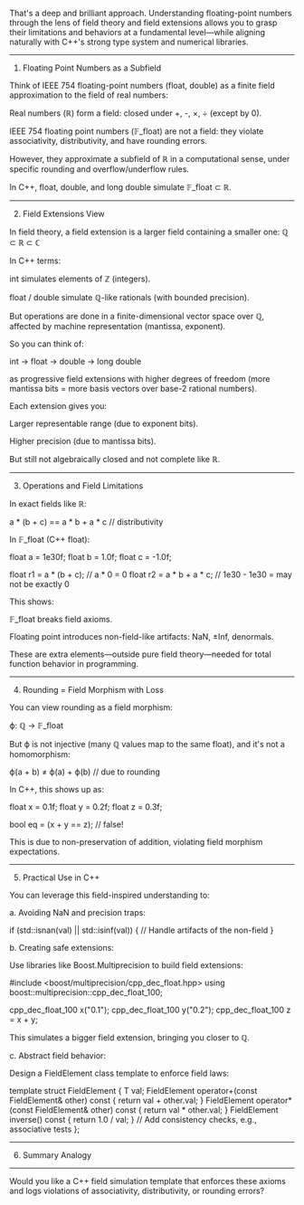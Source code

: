 That's a deep and brilliant approach. Understanding floating-point numbers through the lens of field theory and field extensions allows you to grasp their limitations and behaviors at a fundamental level—while aligning naturally with C++'s strong type system and numerical libraries.


---

1. Floating Point Numbers as a Subfield

Think of IEEE 754 floating-point numbers (float, double) as a finite field approximation to the field of real numbers:

Real numbers (ℝ) form a field: closed under +, -, ×, ÷ (except by 0).

IEEE 754 floating point numbers (𝔽_float) are not a field: they violate associativity, distributivity, and have rounding errors.

However, they approximate a subfield of ℝ in a computational sense, under specific rounding and overflow/underflow rules.


In C++, float, double, and long double simulate 𝔽_float ⊂ ℝ.


---

2. Field Extensions View

In field theory, a field extension is a larger field containing a smaller one:
ℚ ⊂ ℝ ⊂ ℂ

In C++ terms:

int simulates elements of ℤ (integers).

float / double simulate ℚ-like rationals (with bounded precision).

But operations are done in a finite-dimensional vector space over ℚ, affected by machine representation (mantissa, exponent).


So you can think of:

int → float → double → long double

as progressive field extensions with higher degrees of freedom (more mantissa bits = more basis vectors over base-2 rational numbers).

Each extension gives you:

Larger representable range (due to exponent bits).

Higher precision (due to mantissa bits).

But still not algebraically closed and not complete like ℝ.



---

3. Operations and Field Limitations

In exact fields like ℝ:

a * (b + c) == a * b + a * c   // distributivity

In 𝔽_float (C++ float):

float a = 1e30f;
float b = 1.0f;
float c = -1.0f;

float r1 = a * (b + c);       // a * 0 = 0
float r2 = a * b + a * c;     // 1e30 - 1e30 = may not be exactly 0

This shows:

𝔽_float breaks field axioms.

Floating point introduces non-field-like artifacts: NaN, ±Inf, denormals.


These are extra elements—outside pure field theory—needed for total function behavior in programming.


---

4. Rounding = Field Morphism with Loss

You can view rounding as a field morphism:

ϕ: ℚ → 𝔽_float

But ϕ is not injective (many ℚ values map to the same float), and it's not a homomorphism:

ϕ(a + b) ≠ ϕ(a) + ϕ(b)  // due to rounding

In C++, this shows up as:

float x = 0.1f;
float y = 0.2f;
float z = 0.3f;

bool eq = (x + y == z); // false!

This is due to non-preservation of addition, violating field morphism expectations.


---

5. Practical Use in C++

You can leverage this field-inspired understanding to:

a. Avoiding NaN and precision traps:

if (std::isnan(val) || std::isinf(val)) {
    // Handle artifacts of the non-field
}

b. Creating safe extensions:

Use libraries like Boost.Multiprecision to build field extensions:

#include <boost/multiprecision/cpp_dec_float.hpp>
using boost::multiprecision::cpp_dec_float_100;

cpp_dec_float_100 x("0.1");
cpp_dec_float_100 y("0.2");
cpp_dec_float_100 z = x + y;

This simulates a bigger field extension, bringing you closer to ℚ.

c. Abstract field behavior:

Design a FieldElement class template to enforce field laws:

template<typename T>
struct FieldElement {
    T val;
    FieldElement operator+(const FieldElement& other) const { return val + other.val; }
    FieldElement operator*(const FieldElement& other) const { return val * other.val; }
    FieldElement inverse() const { return 1.0 / val; }
    // Add consistency checks, e.g., associative tests
};


---

6. Summary Analogy


---

Would you like a C++ field simulation template that enforces these axioms and logs violations of associativity, distributivity, or rounding errors?


